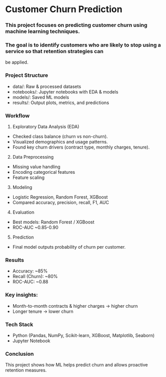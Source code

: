 # Customer Churn Prediction
### This project focuses on predicting customer churn using machine learning techniques.
### The goal is to identify customers who are likely to stop using a service so that retention strategies can
be applied.
### Project Structure
- data/: Raw & processed datasets
- notebooks/: Jupyter notebooks with EDA & models
- models/: Saved ML models
- results/: Output plots, metrics, and predictions
### Workflow
1. Exploratory Data Analysis (EDA)
- Checked class balance (churn vs non-churn).
- Visualized demographics and usage patterns.
- Found key churn drivers (contract type, monthly charges, tenure).
2. Data Preprocessing
- Missing value handling
- Encoding categorical features
- Feature scaling
3. Modeling
- Logistic Regression, Random Forest, XGBoost
- Compared accuracy, precision, recall, F1, AUC
4. Evaluation
- Best models: Random Forest / XGBoost
- ROC-AUC ~0.85-0.90
5. Prediction
- Final model outputs probability of churn per customer.
### Results
- Accuracy: ~85%
- Recall (Churn): ~80%
- ROC-AUC: ~0.88
### Key insights:
- Month-to-month contracts & higher charges → higher churn
- Longer tenure → lower churn
### Tech Stack
- Python (Pandas, NumPy, Scikit-learn, XGBoost, Matplotlib, Seaborn)
- Jupyter Notebook
### Conclusion
This project shows how ML helps predict churn and allows proactive retention measures.
